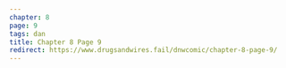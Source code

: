 ```yaml
---
chapter: 8
page: 9
tags: dan
title: Chapter 8 Page 9
redirect: https://www.drugsandwires.fail/dnwcomic/chapter-8-page-9/
---
```

